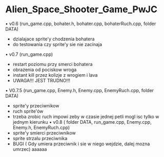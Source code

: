 # Alien_Space_Shooter_Game_PwJC

• v0.6 (run_game.cpp, bohater.h, bohater.cpp, bohaterRuch.cpp, folder DATA)
  - dzialajace sprite'y chodzenia bohatera
  - do testowania czy sprite'y sie nie zacinaja

• v0.7 (run_game.cpp)
  - restart poziomu przy smerci bohatera
  - obrazenia od pociskow wroga
  - instant kill przez kolizje z wrogiem i lava
  - UWAGA!!! JEST TRUDNO!!!
 
 • V0.7.5 (run_game.cpp, Enemy.h, Enemy.cpp, EnemyRuch.cpp, folder DATA)
  - sprite'y przeciwnikow
  - ruch sprite'ów 
  - trzeba zrobic ruch impowi zeby w czasie jednej petli mogl isc tylko w jednym kierunku
 • v0.8 ( folder DATA, run_game.cpp, Enemy.cpp, Enemy.h, EnemyRuch.cpp)
  - sprite'y smierci przeciwnikow
  - sprite strzalu przeciwnika
  - BUGI ( Gdy umiera przeciwnik i sie w niego wejdzie, dalej mozna umrzec)
aaaaaa
